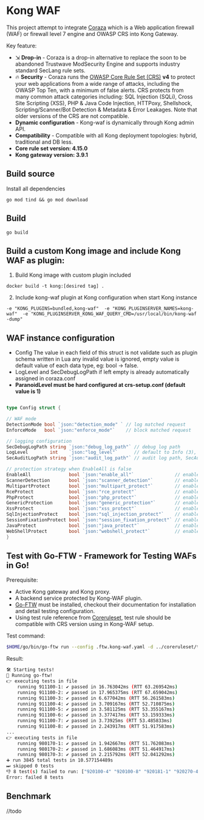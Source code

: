 # Kong WAF

This project attempt to integrate [Coraza](https://coraza.io/) which is a Web application firewall (WAF) or firewall level 7 engine and OWASP CRS into Kong Gateway.

Key feature: 

* ⇲ **Drop-in** - Coraza is a drop-in alternative to replace the soon to be abandoned Trustwave ModSecurity Engine and supports industry standard SecLang rule sets.
* 🔥 **Security** -  Coraza runs the [OWASP Core Rule Set (CRS)](https://coreruleset.org) **v4** to protect your web applications from a wide range of attacks, including the OWASP Top Ten, with a minimum of false alerts. CRS protects from many common attack categories including: SQL Injection (SQLi), Cross Site Scripting (XSS), PHP & Java Code Injection, HTTPoxy, Shellshock, Scripting/Scanner/Bot Detection & Metadata & Error Leakages. Note that older versions of the CRS are not compatible.
* **Dynamic configuration** - Kong-waf is dynamically through Kong admin API.
* **Compatibility** - Compatible with all Kong deployment topologies: hybrid, traditional and DB less.
* **Core rule set version: 4.15.0**
* **Kong gateway version: 3.9.1**


## Build source
Install all dependencies

``go mod tind && go mod download``

## Build 

``go build``

## Build a custom Kong image and include Kong WAF as plugin:

1. Build Kong image with custom plugin included

``docker build -t kong:[desired tag] .``

2. Include kong-waf plugin at Kong configuration when start Kong instance

``
-e "KONG_PLUGINS=bundled,kong-waf" 
-e "KONG_PLUGINSERVER_NAMES=kong-waf" 
-e "KONG_PLUGINSERVER_KONG_WAF_QUERY_CMD=/usr/local/bin/kong-waf -dump" 
``

## WAF instance configuration

- Config The value in each field of this struct is not validate such as plugin schema written in Lua
  any invalid value is ignored, empty value is default value of each data type, eg: bool -> false. </br>
- LogLevel and SecDebugLogPath if left empty is already automatically assigned in coraza.conf
- <strong> ParanoidLevel must be hard configured at crs-setup.conf (default value is 1) </strong>

```go

type Config struct {

// WAF mode
DetectionMode bool `json:"detection_mode" ` // log matched request
EnforceMode   bool `json:"enforce_mode"`    // block matched request

// logging configuration
SecDebugLogPath string `json:"debug_log_path"` // debug log path
LogLevel        int    `json:"log_level"`      // default to Info (3), value 1-9: Error(1), Warn(2), Info(3), Debug(4-8), Trace(9)
SecAuditLogPath string `json:"audit_log_path"` // audit log path, SecAuditLogParts is hard coded to 'ABIJDEFHKZ' which record everything about the transaction

// protection strategy when EnableAll is false
EnableAll              bool `json:"enable_all"`               // enable all protection strategy
ScannerDetection       bool `json:"scanner_detection"`        // enable scanner detection
MultipartProtect       bool `json:"multipart_protect"`        // enable multipart protection
RceProtect             bool `json:"rce_protect"`              // enable remote code execution protect
PhpProtect             bool `json:"php_protect"`              // enable PHP protection
GenericProtection      bool `json:"generic_protection"`       // enable generic web protection
XssProtect             bool `json:"xss_protect"`              // enable XSS protection
SqlInjectionProtect    bool `json:"sql_injection_protect"`    // enable SQl injection protection
SessionFixationProtect bool `json:"session_fixation_protect"` // enable session fixation protection
JavaProtect            bool `json:"java_protect"`             // enable Java protection
WebShellProtect        bool `json:"webshell_protect"`         // enable web shell protection
}


```


## Test with Go-FTW - Framework for Testing WAFs in Go!

Prerequisite:
- Active Kong gateway and Kong proxy.
- A backend service protected by Kong-WAF plugin.
- [Go-FTW](https://github.com/coreruleset/go-ftw) must be installed, checkout their documentation for installation and detail testing configuration.
- Using test rule reference from [Coreruleset](https://github.com/coreruleset/coreruleset), test rule should be compatible with CRS version using in Kong-WAF setup.

Test command: 

```bash
$HOME/go/bin/go-ftw run --config .ftw.kong-waf.yaml -d ../coreruleset/tests/regression/tests/
```

Result:

```bash
🛠️ Starting tests!
🚀 Running go-ftw!
👉 executing tests in file
	running 911100-1: ✔ passed in 16.763042ms (RTT 63.269542ms)
	running 911100-2: ✔ passed in 17.965375ms (RTT 67.659042ms)
	running 911100-3: ✔ passed in 6.677042ms (RTT 56.261583ms)
	running 911100-4: ✔ passed in 3.709167ms (RTT 52.710875ms)
	running 911100-5: ✔ passed in 3.581125ms (RTT 53.355167ms)
	running 911100-6: ✔ passed in 3.377417ms (RTT 53.159333ms)
	running 911100-7: ✔ passed in 3.73925ms (RTT 53.485833ms)
	running 911100-8: ✔ passed in 2.243917ms (RTT 51.917583ms)
...
👉 executing tests in file
	running 980170-1: ✔ passed in 1.942667ms (RTT 51.762083ms)
	running 980170-2: ✔ passed in 1.686083ms (RTT 51.464917ms)
	running 980170-3: ✔ passed in 2.215792ms (RTT 52.041292ms)
➕ run 3845 total tests in 10.577154489s
⏭ skipped 0 tests
👎 8 test(s) failed to run: ["920100-4" "920100-8" "920181-1" "920270-4" "920272-5" "920274-1" "920610-2" "920620-1"]
Error: failed 8 tests
```







## Benchmark 

//todo
